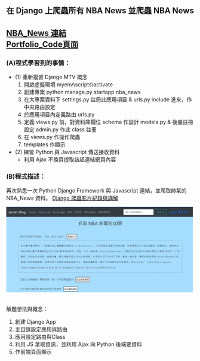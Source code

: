 ## 在 Django 上爬蟲所有 NBA News 並爬蟲 NBA News <br/>
[NBA_News 連結](https://jamie-web-heroku.herokuapp.com/nba_news)<br/>[Portfolio_Code頁面](https://huangjamison.github.io/Portfolio_Code/)
---
### (A)程式學習到的事情：
* (1) 重新複習 Django MTV 概念
  1. 開啟虛擬環境 myenv\scripts\activate
  2. 創建專案 python manage.py startapp nba_news
  3. 在大專案資料下 settings.py 註冊此應用項目 & urls.py include 進來，作中央路由設定
  4. 於應用項目內定義路由 urls.py 
  5. 定義 views.py 前，對資料庫欄位 schema 作設計 models.py & 後臺註冊設定 admin.py 作此 class 註冊 
  6. 在 views.py 作操作爬蟲
  7. templates 作顯示
* (2) 練習 Python 與 Javascript 傳送接收資料
  * 利用 Ajax 不換頁提取該超連結網頁內容

### (B)程式描述：
再次熟悉一次 Python Django Framework 與 Javascript 連結，並爬取帥氣的 NBA_News 資料。
[Django 爬蟲影片紀錄與講解](https://www.youtube.com/watch?v=8CC0wVuNfu4)

<img src="./news.png" alt="NBA_News" title="width=400" width="500" />
<br/><br/>


解題想法與概念：
1. 創建 Django App 
2. 主目錄設定應用與路由
3. 應用設定路由與Class
4. 利用 JS 拿取資訊，並利用 Ajax 向 Python 後端要資料
5. 作前端頁面顯示